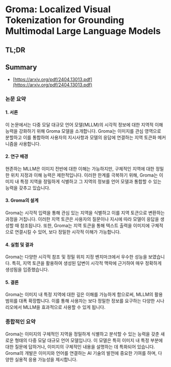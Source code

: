 # Groma: Localized Visual Tokenization for Grounding Multimodal Large Language Models
## TL;DR
## Summary
- [https://arxiv.org/pdf/2404.13013.pdf](https://arxiv.org/pdf/2404.13013.pdf)

### 논문 요약

#### 1. 서론
이 논문에서는 다중 모달 대규모 언어 모델(MLLM)의 시각적 정보에 대한 지역적 이해 능력을 강화하기 위해 Groma 모델을 소개합니다. Groma는 이미지를 관심 영역으로 분할하고 이를 통합하여 사용자의 지시사항과 모델의 응답에 연결하는 지역 토큰화 메커니즘을 사용합니다.

#### 2. 연구 배경
현존하는 MLLM은 이미지 전반에 대한 이해는 가능하지만, 구체적인 지역에 대한 정밀한 위치 지정과 이해 능력은 제한적입니다. 이러한 한계를 극복하기 위해, Groma는 이미지 내 특정 지역을 정밀하게 식별하고 그 지역의 정보를 언어 모델과 통합할 수 있는 능력을 갖추고 있습니다.

#### 3. Groma의 설계
Groma는 시각적 입력을 통해 관심 있는 지역을 식별하고 이를 지역 토큰으로 변환하는 과정을 거칩니다. 이러한 지역 토큰은 사용자의 질문이나 지시에 따라 모델이 응답을 생성할 때 참조됩니다. 또한, Groma는 지역 토큰을 통해 텍스트 출력을 이미지에 구체적으로 연결시킬 수 있어, 보다 정밀한 시각적 이해가 가능합니다.

#### 4. 실험 및 결과
Groma는 다양한 시각적 참조 및 정밀 위치 지정 벤치마크에서 우수한 성능을 보였습니다. 특히, 지역 토큰을 활용하여 생성된 답변이 시각적 맥락에 근거하여 매우 정확하게 생성됨을 입증했습니다.

#### 5. 결론
Groma는 이미지 내 특정 지역에 대한 깊은 이해를 가능하게 함으로써, MLLM의 활용 범위를 대폭 확장합니다. 이를 통해 사용자는 보다 정밀한 정보를 요구하는 다양한 시나리오에서 MLLM을 효과적으로 사용할 수 있게 됩니다.

### 종합적인 요약
Groma는 이미지의 구체적인 지역을 정밀하게 식별하고 분석할 수 있는 능력을 갖춘 새로운 형태의 다중 모달 대규모 언어 모델입니다. 이 모델은 특히 이미지 내 특정 부분에 대한 질문에 답하거나, 이미지의 구체적인 내용을 설명하는 데 특화되어 있습니다. Groma의 개발은 이미지와 언어를 연결하는 AI 기술의 발전에 중요한 기여를 하며, 다양한 실용적 응용 가능성을 제시합니다.